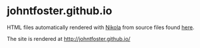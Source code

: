 johntfoster.github.io
=====================

HTML files automatically rendered with [Nikola](http://getnikola.com) from source files found [here](https://github.com/johntfoster/johntfoster.github.io/tree/source).

The site is rendered at <http://johntfoster.github.io/>
